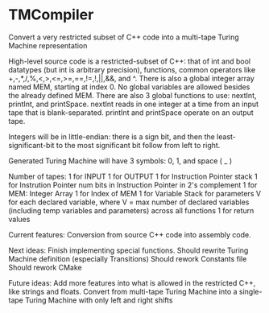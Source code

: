 # TMCompiler
Convert a very restricted subset of C++ code into a multi-tape Turing Machine representation

High-level source code is a restricted-subset of C++: that of int and bool datatypes (but int is arbitrary precision),
functions, common operators like +,-,*,/,%,<,>,<=,>=,==,!=,!,||,&&, and ^. There is also a global integer array named 
MEM, starting at index 0. No global variables are allowed besides the already defined MEM. There are also 3 global 
functions to use: nextInt, printInt, and printSpace. nextInt reads in one integer at a time from an input tape that is
blank-separated. printInt and printSpace operate on an output tape.

Integers will be in little-endian: there is a sign bit, and then the least-significant-bit 
to the most significant bit follow from left to right.

Generated Turing Machine will have 3 symbols: 0, 1, and space ( _ )

Number of tapes:
1 for INPUT
1 for OUTPUT
1 for Instruction Pointer stack
1 for Instrution Pointer
num bits in Instruction Pointer in 2's complement
1 for MEM: Integer Array
1 for Index of MEM
1 for Variable Stack for parameters
V for each declared variable, where V = max number of declared variables (including temp variables and parameters) across all functions
1 for return values

Current features:
Conversion from source C++ code into assembly code.

Next ideas:
Finish implementing special functions.
Should rewrite Turing Machine definition (especially Transitions)
Should rework Constants file
Should rework CMake

Future ideas:
Add more features into what is allowed in the restricted C++, like strings and floats.
Convert from multi-tape Turing Machine into a single-tape Turing Machine with only left and right shifts


